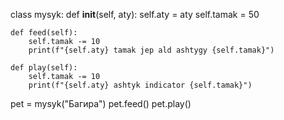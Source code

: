 class mysyk:
    def __init__(self, aty):
        self.aty = aty
        self.tamak = 50

    def feed(self):
        self.tamak -= 10
        print(f"{self.aty} tamak jep ald ashtygy {self.tamak}")

    def play(self):
        self.tamak -= 10
        print(f"{self.aty} ashtyk indicator {self.tamak}")

pet = mysyk("Багира")
pet.feed()
pet.play()
